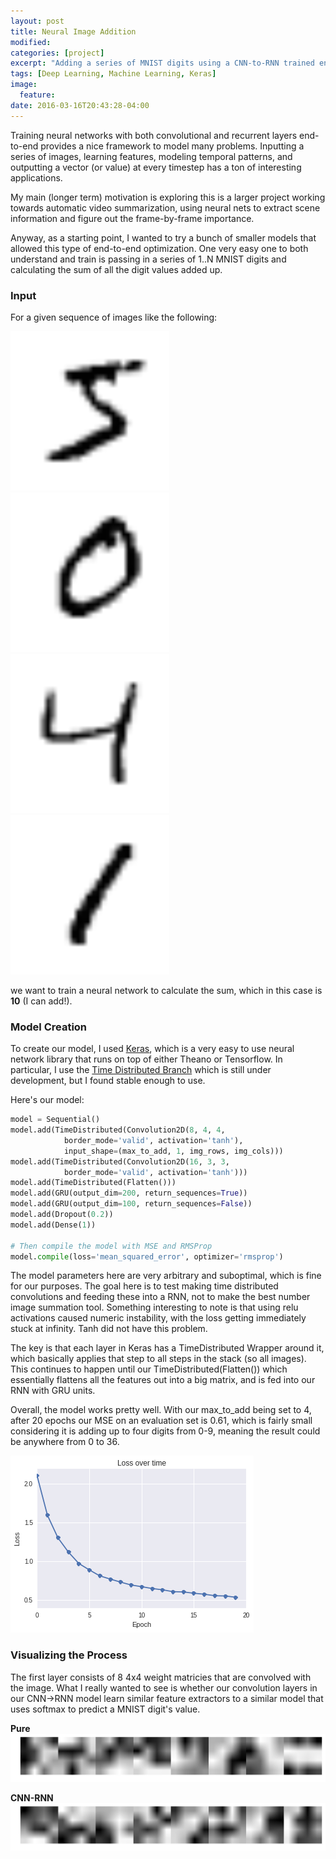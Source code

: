 ```yaml
---
layout: post
title: Neural Image Addition
modified:
categories: [project]
excerpt: "Adding a series of MNIST digits using a CNN-to-RNN trained end-to-end."
tags: [Deep Learning, Machine Learning, Keras]
image:
  feature:
date: 2016-03-16T20:43:28-04:00
---
```


Training neural networks with both convolutional and recurrent layers end-to-end provides a nice framework to model many problems. Inputting a series of images, learning features, modeling temporal patterns, and outputting a vector (or value) at every timestep has a ton of interesting applications.


My main (longer term) motivation is exploring this is a larger project working towards automatic video summarization, using neural nets to extract scene information and figure out the frame-by-frame importance.


Anyway, as a starting point, I wanted to try a bunch of smaller models that allowed this type of end-to-end optimization. One very easy one to both understand and train is passing in a series of 1..N MNIST digits and calculating the sum of all the digit values added up.


### Input ###
For a given sequence of images like the following:

![mnist5](../../project_images/mnist5.png) ![mnist0](../../project_images/mnist0.png) ![mnist4](../../project_images/mnist4.png) ![mnist1](../../project_images/mnist1.png)

we want to train a neural network to calculate the sum, which in this case is **10** (I can add!).

### Model Creation ###
To create our model, I used [Keras](http://keras.io/), which is a very easy to use neural network library that runs on top of either Theano or Tensorflow. In particular, I use the [Time Distributed Branch](https://github.com/fchollet/keras/tree/timedistributed) which is still under development, but I found stable enough to use.

Here's our model:

```python
model = Sequential()
model.add(TimeDistributed(Convolution2D(8, 4, 4,
            border_mode='valid', activation='tanh'),
            input_shape=(max_to_add, 1, img_rows, img_cols)))
model.add(TimeDistributed(Convolution2D(16, 3, 3, 
            border_mode='valid', activation='tanh')))
model.add(TimeDistributed(Flatten()))
model.add(GRU(output_dim=200, return_sequences=True))
model.add(GRU(output_dim=100, return_sequences=False))
model.add(Dropout(0.2))
model.add(Dense(1))

# Then compile the model with MSE and RMSProp
model.compile(loss='mean_squared_error', optimizer='rmsprop')
```

The model parameters here are very arbitrary and suboptimal, which is fine for our purposes. The goal here is to test making time distributed convolutions and feeding these into a RNN, not to make the best number image summation tool. Something interesting to note is that using relu activations caused numeric instability, with the loss getting immediately stuck at infinity. Tanh did not have this problem.

The key is that each layer in Keras has a TimeDistributed Wrapper around it, which basically applies that step to all steps in the stack (so all images). This continues to happen until our TimeDistributed(Flatten()) which essentially flattens all the features out into a big matrix, and is fed into our RNN with GRU units.

Overall, the model works pretty well. With our max_to_add being set to 4, after 20 epochs our MSE on an evaluation set is 0.61, which is fairly small considering it is adding up to four digits from 0-9, meaning the result could be anywhere from 0 to 36.

![training](../../project_images/train_mnist.png)

### Visualizing the Process ###

The first layer consists of 8 4x4 weight matricies that are convolved with the image. What I really wanted to see is whether our convolution layers in our CNN->RNN model learn similar feature extractors to a similar model that uses softmax to predict a MNIST digit's value. 

__Pure__
![weight1](../../project_images/mnist_cnn_w1.png)

__CNN-RNN__
![weight1](../../project_images/mnist_rcnn_w1.png)








